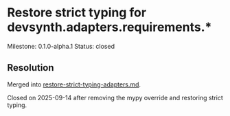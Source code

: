 # Restore strict typing for devsynth.adapters.requirements.*
Milestone: 0.1.0-alpha.1
Status: closed

## Resolution
Merged into [restore-strict-typing-adapters.md](restore-strict-typing-adapters.md).

Closed on 2025-09-14 after removing the mypy override and restoring strict typing.
